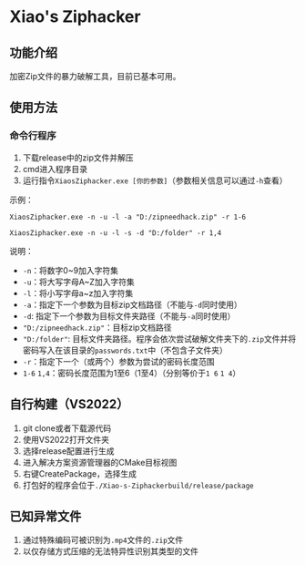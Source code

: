 ﻿# Xiao's Ziphacker

## 功能介绍
加密Zip文件的暴力破解工具，目前已基本可用。

## 使用方法

### 命令行程序
1. 下载release中的zip文件并解压
2. cmd进入程序目录
3. 运行指令`XiaosZiphacker.exe [你的参数]`（参数相关信息可以通过`-h`查看）

示例：

`XiaosZiphacker.exe -n -u -l -a "D:/zipneedhack.zip" -r 1-6`

`XiaosZiphacker.exe -n -u -l -s -d "D:/folder" -r 1,4`

说明：
- `-n`：将数字0~9加入字符集
- `-u`：将大写字母A~Z加入字符集
- `-l`：将小写字母a~z加入字符集
- `-a`：指定下一个参数为目标zip文档路径（不能与`-d`同时使用）
- `-d`: 指定下一个参数为目标文件夹路径（不能与`-a`同时使用）
- `"D:/zipneedhack.zip"`：目标zip文档路径
- `"D:/folder"`: 目标文件夹路径。程序会依次尝试破解文件夹下的`.zip`文件并将密码写入在该目录的`passwords.txt`中（不包含子文件夹）
- `-r`：指定下一个（或两个）参数为尝试的密码长度范围
- `1-6` `1,4`：密码长度范围为1至6（1至4）（分别等价于`1 6` `1 4`）

## 自行构建（VS2022）
1. git clone或者下载源代码
2. 使用VS2022打开文件夹
3. 选择release配置进行生成
4. 进入解决方案资源管理器的CMake目标视图
5. 右键CreatePackage，选择生成
6. 打包好的程序会位于`./Xiao-s-Ziphackerbuild/release/package`

## 已知异常文件
1. 通过特殊编码可被识别为`.mp4`文件的`.zip`文件
2. 以仅存储方式压缩的无法特异性识别其类型的文件
